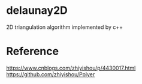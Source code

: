 # delaunay2D
2D triangulation algorithm implemented by c++
# Reference
https://www.cnblogs.com/zhiyishou/p/4430017.html  
https://github.com/zhiyishou/Polyer
